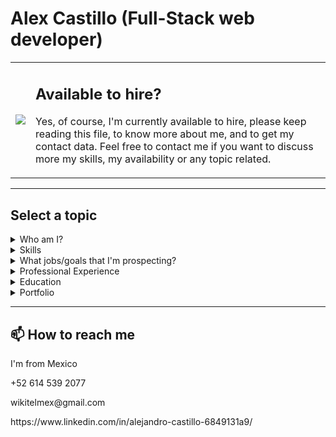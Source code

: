 # Alex Castillo (Full-Stack web developer)
<table>
  <tr >
    <td>
      <img src="https://user-images.githubusercontent.com/59240486/142672971-8eaae868-6b36-442e-8c40-3a4d17ce7c97.png">
    </td>
    <td>
      <h2>Available to hire?</h2>
      <p>
       Yes, of course, I'm currently available to hire, please keep reading this file, to know more about me, and to get my contact data. Feel free to contact me if you want to discuss more my skills, my availability or any topic related.    
      </p>
    </td>
  </tr>
</table>
<hr />
<h2>Select a topic</h2>


<details><summary>Who am I?</summary>
  <h2>Who am I?</h2>
👋 Hi, I’m Alex Castillo, 

I know how to work, learning fast new tools and paradigms collaboratively, using all the experience I gained through life experiences, and of course coding every day at Microverse, with a high amount of other developers around the world. Complying with the deadlines.

Just started the Miccroverse program, I notice the importance of learning and adapting to new languages and developing paradigms, and that allow me to create a lot of capstone projects in Javascript, HTML, CSS, and some frameworks related to that.

With my professional experience, even it’s not related to software development, I learned to lead collaborative teams, to achieve goals, until keeping constant learning to myself and all the team's members.

Since my father passed away, and in my home the economy was very bad, I noticed, that every resource is important, and every time I try to save resources, not only talking about the economic ones but also resources like time, effort, etc. but never losing focus on the main goal.
</details>

<details><summary>Skills</summary>
  <h2>My current skills</h2>
  <table>
    <tr>
      <td><h3>Front-End</h3></td>
      <td>
        <p>JavaScritp</p>
        <p>React</p>
        <p>Redux</p>
        <p>Html5</p>
        <p>CSS3</p>
      </td>
    </tr>
    <tr>
      <td><h3>Back-End</h3></td>
      <td>
        <p>Ruby</p>
        <p>Ruby on Rails</p>
        <p>MySQL</p>
        <p>MSSQL</p>
        <p>SQL Management Studio</p>
        <p>C#</p>
        <p>ASP.Net core (MVC, API, Razor pages)</p>
      </td>
    </tr>
    <tr>
      <td><h3>Tools & Methods</h3></td>
      <td>
        <p>Git</p>
        <p>GitHub</p>
        <p>Heroku</p>
        <p>Mobile/Responsive Development</p>
        <p>Chrome Dev Tools</p>
      </td>
    </tr>
    <tr>
      <td><h3>Professional</h3></td>
      <td>
        <p>Remote Pair-Programming</p>
        <p>Teamwork</p>
        <p>Mentoring</p>
      </td>
    </tr>
  </table>
</details> 

<details><summary>What jobs/goals that I'm prospecting?</summary>
<h2>What jobs/goals that I'm prospecting?</h2>
<p>👀 I’m a full-stack interested in developing with HTML, CSS, JS, Ruby, and RoR, however, I love to develop APIs with dotnet, and front-end with Angular.</p>
<p>🌱 I’m currently at Microverse Program, developing every day in a collaborative environment 5 days a week, to reach knowledge about collaborative developing teams, with people all around the world.</p>
</details>

<details><summary>Professional Experience</summary>
<h2>Professional Experience</h2>
  <table>
    <tr>
      <th>Company</th>
      <th>From - To</th>
      <th>Position</th>
      <th>Activities</th>
    </tr>
    <tr>
      <td>Microverse</td>
      <td>August 2021 - Current</td>
      <td>Bootcamp remote</td>
      <td>
        <p>Mentored junior web developers, providing technical support through code reviews.</p>
        <p>Proposed improvements to code organization to improve code quality and overall performance.</p>
        <p>Provided advice and tips on how to maintain motivation to maintain longevity in the program.</p>
      </td>
    </tr>
    <tr>
      <td>Freelancer</td>
      <td>December 2006 - August 2021</td>
      <td>Freelancer remote</td>
      <td>
        <p>Started to learn in Udemy, HTML, CSS, JS, C#, dotnet MVC, API (near January 2021).</p>
        <p>Worked developing software, at local University, with degree systems they use (VB6, MSSQL, ADO).</p>
        <p>Worked developing software, at local University, with Computer Laboratory systems they use (VB6, MSSQL, ADO).</p>
      </td>
    </tr>
    <tr>
      <td>TELMEX</td>
      <td>December 2006 - Current</td>
      <td>Telecommunications Technician</td>
      <td>
        <p>Work with <a href="https://es.wikipedia.org/wiki/GPON">GPON</a> equipment, giving them preventive and corrective mantainance.</p>
        <p>Work with <a href="https://www.emerson.com/documents/automation/product-data-sheet-industrial-power-supplies-emerson-en-7180716.pdf">Direct Current Idustrial Power Supplies</a> equipment, giving them preventive and corrective mantainance.</p>
        <p>Work with <a href="https://en.wikipedia.org/wiki/AXE_telephone_exchange#:~:text=The%20AXE%20telephone%20exchange%20is,subsidiary%20of%20Ericsson%20and%20Televerket.&text=The%20brain%20of%20the%20AXE,dual%20processor%20system%20called%20APZ.">Conmuted telephone exchange</a> equipment, giving them preventive and corrective mantainance.</p>
      </td>
    </tr>
  </table>
</details>

<details><summary>Education</summary>
<h2>Education</h2>
  <table>
    <tr>
      <th>School</th>
      <th>From - To</th>
      <th>Degree/program</th>
      <th>Activities</th>
    </tr>
    <tr>
      <td>Microverse</td>
      <td>August 2021 - Current</td>
      <td>Remote Full Stack Web Development Program</td>
      <td>
      <p>Spent 1300+ hours mastering algorithms, data structures, and full-stack development while simultaneously developing projects with Ruby, Rails, JavaScript, React, and Redux.</p>
      <p>Developed skills in remote pair-programming using GitHub, industry-standard gitflow, and daily standups to communicate and collaborate with international remote developers.</p>
      </td>
    </tr>
    <tr>
      <td>Udemy</td>
      <td>November 2020 - August 2021</td>
      <td>Web Developer (I was windows developer)</td>
      <td>
        <p>Relearn Visual Studio, with the new .Net technologies, like dotnet MVC, API, razor pages with C#.</p>
        <p>Learn Angular, and how to consume APIs.</p>
        <p>Basics of web and html.</p>
      </td>
    </tr>
    <tr>
      <td>INSTITUTO TECNOLOGICO DE CIUDAD CUAUHTEMOC</td>
      <td>August 2001 - August 2006</td>
      <td>Systems Engineer</td>
      <td>
        <p>Design Computer Lab management system, and started to develop it leading a team.</p>
        <p>Participation in the national contest of programing in Celaya, obtaining 6th place.</p>
        <p>Participation in Local contest of programing in ITCC, obtaining 1st place.</p>
      </td>
    </tr>
  </table>
</details>

<details><summary>Portfolio</summary>
<h2>Portfolio</h2>
  
  <table>
    <tr>
      <th>Demo link - Repo Link</th>      
      <th>Description</th>
    </tr>
    <tr>
      <td>
        <a _blank href="https://capstone-react-wikitelmex.herokuapp.com/">Covid Current Data</a> -
        <a _blank href="https://github.com/Wikitelmex/capstone-react">Repo</a> 
      </td>
      <td>
        React, Bootstrap, Axios. I loved this project, it makes an initial Global Covid Fetch data to an API, and when you click every country, it makes a new API fetch to retrieve the specific country Data.
      </td>
    </tr>
    <tr>
      <td>
        <a _blank href="https://wikitelmex.github.io/Leaderboard/">Leader Board</a> -
        <a _blank href="https://github.com/Wikitelmex/Leaderboard">Repo</a> 
      </td>
      <td>
        Html, CSS, Bootstrap, Javascript Vanilla, Axios. This project makes an API where CRUD data from the server using Axios, I loved to to this project, because I explore a lot about consuming API and giving style with bootstrap.
      </td>
    </tr>   
    <tr>
      <td>
        <a _blank href="https://wikitelmex.github.io/space2/">Space X</a> -
        <a _blank href="https://github.com/Wikitelmex/space2">Repo</a> 
      </td>
      <td>
        React, Bootstrap, Axios. This project was make with team work collaborating with Abel Lavieri, we make code reviews from each other, to maximize the quality of the code, This App consumes an API, that fetch data from Space X missions and Rockets.
      </td>
    </tr>
    <tr>
      <td>
        <a _blank href="https://wikitelmex.github.io/Calculator">Calculator</a> -
        <a _blank href="https://github.com/Wikitelmex/math-magicians">Repo</a> 
      </td>
      <td>
        React, Bootstrap. This was my first React SPA, it contains a totally functional Calculator.
      </td>
    </tr>
    <tr>
      <td>
        <a _blank href="https://wikitelmex.github.io/BreakingBad/">Breaking Bad App</a> -
        <a _blank href="https://github.com/Wikitelmex/BreakingBad">Repo</a> 
      </td>
      <td>
        HTML, CSS, Bootstrap, JS Vanilla, Axios. This was a collaboratelly project, made with my Friend Nacho Sala in a remote environment. It was pretty cool work with him, we used a pseudo JS framework that I made to save a lot of time making it.
      </td>
    </tr>
    <tr>
      <td>
        <a _blank href="https://wikitelmex.github.io/ToDoProject/">To DO App</a> -
        <a _blank href="https://github.com/Wikitelmex/ToDoProject">Repo</a> 
      </td>
      <td>
        HTML, CSS, Bootstrap, JS Vanilla, Local Storage. I aplied all my knowings in Javascript Vanilla, Css and bootstrap, using Classes, Events, LocalStorage to can make a totally functional To Do app.
      </td>
    </tr>
    <tr>
      <td>
        <a _blank href="https://wikitelmex.github.io/awesome-books/">Book Storage App</a> -
        <a _blank href="https://github.com/Wikitelmex/awesome-books">Repo</a> 
      </td>
      <td>
        HTML, CSS, Bootstrap, JS Vanilla, Local Storage. This App is an SPA, created totally with JS vanilla, Html and CSS, I learned a lot about Bootstrap here, to save time styling.
      </td>
    </tr>
    <tr>
      <td>
        <a _blank href="https://wikitelmex.github.io/capstone-module1/index.html">Global Summit App</a> -
        <a _blank href="https://github.com/Wikitelmex/capstone-module1">Repo</a> 
      </td>
      <td>
        HTML, CSS, Bootstrap, JS Vanilla. In this Project, I must to follow the design guides from a template, to fit it style, also the "Feature Speakers Cards" where generated Dinamically with JS.
      </td>
    </tr>
    <tr>
      <td>
        <a _blank href="https://wikitelmex.github.io/Portfolio/">HTML Portfolio</a> -
        <a _blank href="https://github.com/Wikitelmex/Portfolio">Repo</a> 
      </td>
      <td>
        HTML, CSS. In this Project, I must to follow the design guides from a Figma template, with a High standards in sight from the code reviewers. Also, is responsive CSS, taking mobile First aproach.
      </td>
    </tr>
  </table>
</details>

<hr />
<h2>📫 How to reach me</h2>
  <p>I'm from Mexico</p>
  <p>+52 614 539 2077</p>
  <p>wikitelmex@gmail.com</p>
<p>https://www.linkedin.com/in/alejandro-castillo-6849131a9/</p>
<!---
Wikitelmex/Wikitelmex is a ✨ special ✨ repository because its `README.md` (this file) appears on your GitHub profile.
You can click the Preview link to take a look at your changes.
--->
